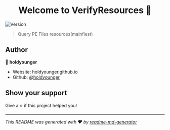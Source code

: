 <h1 align="center">Welcome to VerifyResources 👋</h1>
<p>
  <img alt="Version" src="https://img.shields.io/badge/version-v1.0-blue.svg?cacheSeconds=2592000" />
</p>

> Query PE Files resources(mainfiest)

## Author

👤 **holdyounger**

* Website: holdyounger.github.io
* Github: [@holdyounger](https://github.com/holdyounger)

## Show your support

Give a ⭐️ if this project helped you!

***
_This README was generated with ❤️ by [readme-md-generator](https://github.com/kefranabg/readme-md-generator)_